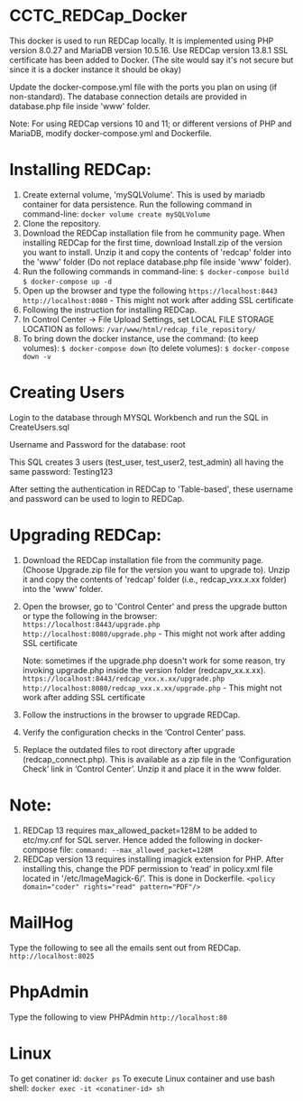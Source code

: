# CCTC_REDCap_Docker

This docker is used to run REDCap locally. It is implemented using PHP version 8.0.27 and MariaDB version 10.5.16. Use REDCap version 13.8.1 
SSL certificate has been added to Docker. (The site would say it's not secure but since it is a docker instance it should be okay) 

Update the docker-compose.yml file with the ports you plan on using (if non-standard).
The database connection details are provided in database.php file inside 'www' folder.

Note: For using REDCap versions 10 and 11; or different versions of PHP and MariaDB, modify docker-compose.yml and Dockerfile.

# Installing REDCap:
1. Create external volume, 'mySQLVolume'. This is used by mariadb container for data persistence. Run the following command in command-line:
    `docker volume create mySQLVolume`
2. Clone the repository.
3. Download the REDCap installation file from he community page. When installing REDCap for the first time, download Install.zip of the version you want to install. Unzip it and copy the contents of 'redcap' folder into the 'www' folder (Do not replace database.php file inside 'www' folder).
4. Run the following commands in command-line:
    `$ docker-compose build`
    `$ docker-compose up -d`
5. Open up the browser and type the following
    `https://localhost:8443`
    `http://localhost:8080` - This might not work after adding SSL certificate
6. Following the instruction for installing REDCap. 
7. In Control Center -> File Upload Settings, set LOCAL FILE STORAGE LOCATION as follows:
    `/var/www/html/redcap_file_repository/`
8. To bring down the docker instance, use the command:
    (to keep volumes): `$ docker-compose down`
    (to delete volumes): `$ docker-compose down -v`


# Creating Users
Login to the database through MYSQL Workbench and run the SQL in CreateUsers.sql

Username and Password for the database: root

This SQL creates 3 users (test_user, test_user2, test_admin) all having the same password: Testing123

After setting the authentication in REDCap to 'Table-based', these username and password can be used to login to REDCap.


# Upgrading REDCap:
1. Download the REDCap installation file from the community page. (Choose Upgrade.zip file for the version you want to upgrade to). Unzip it and copy the contents of 'redcap' folder (i.e., redcap_vxx.x.xx folder) into the 'www' folder.
2. Open the browser, go to 'Control Center' and press the upgrade button 
    or 
    type the following in the browser:
    `https://localhost:8443/upgrade.php`
    `http://localhost:8080/upgrade.php` - This might not work after adding SSL certificate

    Note: sometimes if the upgrade.php doesn't work for some reason, try invoking upgrade.php inside the version folder (redcapv_xx.x.xx).
    `https://localhost:8443/redcap_vxx.x.xx/upgrade.php`
    `http://localhost:8080/redcap_vxx.x.xx/upgrade.php` - This might not work after adding SSL certificate
3. Follow the instructions in the browser to upgrade REDCap.
4. Verify the configuration checks in the ‘Control Center’ pass.  
5. Replace the outdated files to root directory after upgrade (redcap_connect.php). This is available as a zip file in the ‘Configuration Check’ link in ‘Control Center’. Unzip it and place it in the www folder. 

# Note: 
1. REDCap 13 requires max_allowed_packet=128M to be added to etc/my.cnf for SQL server. Hence added the following in docker-compose file: 
    `command: --max_allowed_packet=128M`
2. REDCap version 13 requires installing imagick extension for PHP. After installing this, change the PDF permission to ‘read’ in policy.xml file located in '/etc/ImageMagick-6/’. This is done in Dockerfile.
    `<policy domain="coder" rights="read" pattern="PDF"/>`

# MailHog
Type the following to see all the emails sent out from REDCap.
`http://localhost:8025`

# PhpAdmin
Type the following to view PHPAdmin
`http://localhost:80`

# Linux 
To get conatiner id: `docker ps`
To execute Linux container and use bash shell: `docker exec -it <conatiner-id> sh`

